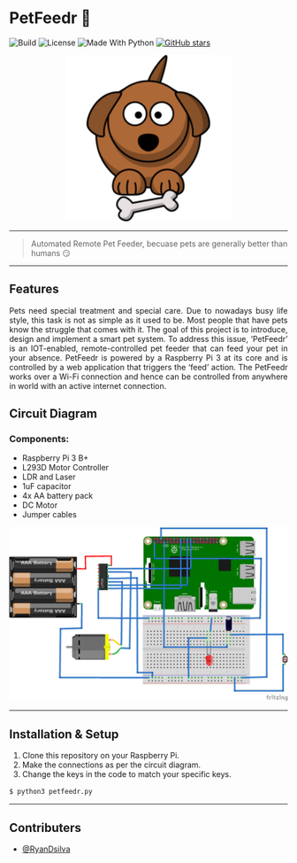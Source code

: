 # PetFeedr :dog:

![Build](https://img.shields.io/badge/build-passing-brightgreen.svg)
![License](https://img.shields.io/badge/license-MIT-orange.svg)
![Made With Python](https://img.shields.io/badge/Made%20With-Python-yellow.svg)
[![GitHub stars](https://img.shields.io/github/stars/RyanDsilva/petfeeder.svg)](https://github.com/RyanDsilva/petfeeder/stargazers)

<p align="center">
  <a href="" rel="noopener" target="_blank">
 <img width=300px src="dog.png" alt="Header Image"></a>
</p>

---

> Automated Remote Pet Feeder, becuase pets are generally better than humans :smirk:

---

## Features

<p align="justify">
  Pets need special treatment and special care. Due to nowadays busy life style, this task is not as simple as it used to be. Most people that have pets know the struggle that comes with it. The goal of this project is to introduce, design and implement a smart pet system. To address this issue, ‘PetFeedr’ is an IOT-enabled, remote-controlled pet feeder that can feed your pet in your absence. PetFeedr is powered by a Raspberry Pi 3 at its core and is controlled by a web application that triggers the ‘feed’ action. The PetFeedr works over a Wi-Fi connection and hence can be controlled from anywhere in world with an active internet connection.
</p>

## Circuit Diagram

### Components:

- Raspberry Pi 3 B+
- L293D Motor Controller
- LDR and Laser
- 1uF capacitor
- 4x AA battery pack
- DC Motor
- Jumper cables

<div align="center">
  <img src="petfeeder.png" width=800px>
</div>

---

## Installation & Setup

1. Clone this repository on your Raspberry Pi.
2. Make the connections as per the circuit diagram.
3. Change the keys in the code to match your specific keys.

```sh
$ python3 petfeedr.py
```

---

## Contributers

- [@RyanDsilva](https://github.com/RyanDsilva)
